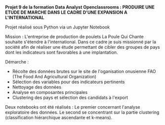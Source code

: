 **Projet 9 de la formation Data Analyst Openclassrooms : PRODUIRE UNE ETUDE DE MARCHE DANS LE CADRE D'UNE EXPANSION A L'INTERNATIONAL**

Projet réalisé sous Python via un Jupyter Notebook

Mission : L'entreprise de production de poulets La Poule Qui Chante souhaite s'étendre à l'international. Dans ce cadre je suis missionné par la société afin de réaliser une étude permettant de cibler des groupes de pays dont les indicateurs sont favorables à une implantation.

Démarche : 
- Récolte des données brutes sur le site de l'oganisation onusienne FAO (The Food And Agricultural Organization)
- Sélection des variables pour des indicateurs pertinents
- Nettoyage des données
- Analyse en composantes principales
- Clustering des pays et sélection des candidats à l'export

Deux notebooks ont été réalisés : Le premier concernant l'analyse exploratoire des données. Le second se concentrant sur la partie clustering (classification hiérarchique ascendante et k-means).

